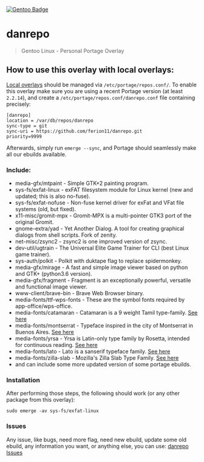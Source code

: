 [![Gentoo Badge](https://www.gentoo.org/assets/img/badges/gentoo-badge.png)](https://www.gentoo.org)

# danrepo

>  Gentoo Linux - Personal Portage Overlay

## How to use this overlay with local overlays:
[Local overlays](https://wiki.gentoo.org/wiki//etc/portage/repos.conf) should be managed via `/etc/portage/repos.conf/`.
To enable this overlay make sure you are using a recent Portage version (at least `2.2.14`), and create a `/etc/portage/repos.conf/danrepo.conf` file containing precisely:

```
[danrepo]
location = /var/db/repos/danrepo
sync-type = git
sync-uri = https://github.com/ferion11/danrepo.git
priority=9999
```

Afterwards, simply run `emerge --sync`, and Portage should seamlessly make all our ebuilds available.

###  Include:
* media-gfx/mtpaint - Simple GTK+2 painting program.
* sys-fs/exfat-linux - exFAT filesystem module for Linux kernel (new and updated; this is also no-fuse).
* sys-fs/exfat-nofuse - Non-fuse kernel driver for exFat and VFat file systems (old, but fixed).
* x11-misc/gromit-mpx - Gromit-MPX is a multi-pointer GTK3 port of the original Gromit.
* gnome-extra/yad - Yet Another Dialog. A tool for creating graphical dialogs from shell scripts. Fork of zenity.
* net-misc/zsync2 - zsync2 is one improved version of zsync.
* dev-util/ugtrain - The Universal Elite Game Trainer for CLI (best Linux game trainer).
* sys-auth/polkit - Polkit with duktape flag to replace spidermonkey.
* media-gfx/mirage - A fast and simple image viewer based on python and GTK+ (python3.6 version).
* media-gfx/fragment - Fragment is an exceptionally powerful, versatile and functional image viewer.
* www-client/brave-bin - Brave Web Browser binary.
* media-fonts/ttf-wps-fonts - These are the symbol fonts required by app-office/wps-office.
* media-fonts/catamaran - Catamaran is a 9 weight Tamil type-family. [See here](https://fonts.google.com/specimen/Catamaran)
* media-fonts/montserrat - Typeface inspired in the city of Montserrat in Buenos Aires. [See here](https://fonts.google.com/specimen/Montserrat)
* media-fonts/yrsa - Yrsa is Latin-only type family by Rosetta, intended for continuous reading. [See here](https://fonts.google.com/specimen/Yrsa)
* media-fonts/lato - Lato is a sanserif type­face family. [See here](https://fonts.google.com/specimen/Lato)
* media-fonts/zilla-slab - Mozilla's Zilla Slab Type Family. [See here](https://fonts.google.com/specimen/Zilla+Slab)
* and can include some more updated version of some portage ebuilds.

###  Installation
After performing those steps, the following should work (or any other package from this overlay):

```
sudo emerge -av sys-fs/exfat-linux
```

###  Issues
Any issue, like bugs, need more flag, need new ebuild, update some old ebuild, any information you want, or anything else, you can use:
[danrepo Issues](https://github.com/ferion11/danrepo/issues)
